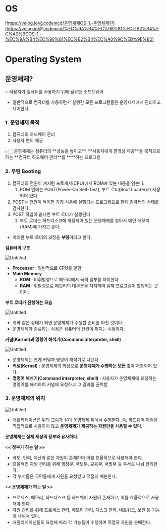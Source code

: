 # OS

[https://velog.io/@codemcd/운영체제OS-1.-운영체제란](https://velog.io/@codemcd/%EC%9A%B4%EC%98%81%EC%B2%B4%EC%A0%9COS-1.-%EC%9A%B4%EC%98%81%EC%B2%B4%EC%A0%9C%EB%9E%80)

# Operating System

## 운영체제?

<aside>
💡 사용자가 컴퓨터를 사용하기 위해 필요한 소프트웨어

</aside>

- 일반적으로 컴퓨터를 사용하면서 실행한 모든 프로그램들은 운영체제에서 관리하고 제어한다.

### 1. 운영체제 목적

1. 컴퓨터의 하드웨어 관리
2. 사용자 편의 제공

<aside>
👉🏻 운영체제는 컴퓨터의 **성능을 높이고**, **사용자에게 편의성 제공**을 목적으로 하는 **컴퓨터 하드웨어 관리**를 ****하는 프로그램

</aside>

### 2. 부팅 Booting

1. 컴퓨터의 전원이 켜지면 프로세서(CPU)에서 ROM에 있는 내용을 읽는다.
    1. ROM 안에는 POST(Power-On Self-Test), 부트 로더(Boot Loader)가 저장되어 있다.
2. POST는 전원이 켜지면 가장 처음에 실행되는 프로그램으로 현재 컴퓨터의 상태를 검사한다.
3. POST 작업이 끝나면 부트 로더가 실행된다
    1. 부트 로더는 하드디스크에 저장되어 있는 운영체제를 찾아서 메인 메모리(RAM)에 가지고 온다.
- 이러한 부트 로더의 과정을 **부팅**이라고 한다.

**컴퓨터의 구조**

![Untitled](OS%2091f18567248a47018f380c26273ab3d5/Untitled.png)

- **Processor** : 일반적으로 CPU를 말함
- **Main Memory**
    - **ROM** : 비휘발성으로 메모리에서 극히 일부를 차지한다.
    - **RAM** : 휘발성으로 메모리의 대부분을 차지하며 실제 프로그램이 할당되는 곳이다.

**부트 로더가 진행하는 모습**

![Untitled](OS%2091f18567248a47018f380c26273ab3d5/Untitled%201.png)

- 위와 같은 상태가 되면 운영체제가 수행할 준비를 마친 것이다.
- 운영체제가 종료하는 시점은 컴퓨터의 전원이 꺼지는 시점이다.

**커널(Kernel)과 명령어 해석기(Command interpreter, shell)**

![Untitled](OS%2091f18567248a47018f380c26273ab3d5/Untitled%202.png)

- 운영체제는 크게 커널과 명령어 해석기로 나뉜다.
- **커널(Kernel)** : 운영체제의 핵심으로 **운영체제가 수행하는 모든 것**이 저장되어 있다.
- **명령어 해석기(Command interpreter, shell)** : 사용자가 운영체제에 요청하는 명령어를 해석하여 커널에 요청하고 그 결과를 출력함

### 3. 운영체제의 위치

![Untitled](OS%2091f18567248a47018f380c26273ab3d5/Untitled%203.png)

- 애플리케이션은 위의 그림과 같이 운영체제 위에서 수행한다. 즉, 하드웨어 자원을 직접적으로 사용하지 않고 **운영체제가 제공하는 자원만을 사용할 수 있다.**

**운영체제는 실제 세상의 정부와 유사하다.**

<**< 정부가 하는 일 >>**

- 국토, 인력, 예산과 같은 자원이 존재하며 이를 효율적으로 사용해야 한다.
- 효율적인 자원 관리를 위해 행정부, 국토부, 교육부, 국방부 등 부서로 나눠 관리한다.
- 각 부서들은 국민들에게 자원을 요청받고 적절히 배분한다.

<**< 운영체제가 하는 일 >>**

- 프로세스, 메모리, 하드디스크 등 하드웨어 자원이 존재하고, 이를 효율적으로 사용해야 한다.
- 자원 관리를 위해 프로세스 관리, 메모리 관리, 디스크 관리, 네트워크, 보안 등 기능이 나눠져 있다.
- 애플리케이션들의 요청에 따라 각 기능들이 수행하여 적절히 자원을 분배한다.